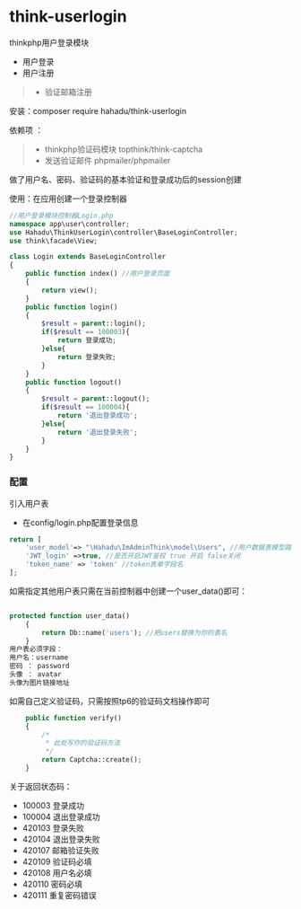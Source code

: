 # think-userlogin
thinkphp用户登录模块
* 用户登录
* 用户注册
>* 验证邮箱注册
  
安装：composer require hahadu/think-userlogin

依赖项 ： 
>* thinkphp验证码模块 topthink/think-captcha
>* 发送验证邮件 phpmailer/phpmailer

做了用户名、密码、验证码的基本验证和登录成功后的session创建

使用：在应用创建一个登录控制器

```php
//用户登录模块控制器Login.php
namespace app\user\controller;
use Hahadu\ThinkUserLogin\controller\BaseLoginController;
use think\facade\View;

class Login extends BaseLoginController
{
    public function index() //用户登录页面
    {
        return view();
    }
    public function login()
    {
        $result = parent::login();
        if($result == 100003){
            return 登录成功;
        }else{
            return 登录失败;
        }
    }
    public function logout()
    {
        $result = parent::logout();
        if($result == 100004){
            return '退出登录成功';
        }else{
            return '退出登录失败';
        }
    }
}

```
### 配置
引入用户表
* 在config/login.php配置登录信息
```php
return [
    'user_model'=> "\Hahadu\ImAdminThink\model\Users", //用户数据表模型路径
    'JWT_login' =>true, //是否开启JWT鉴权 true 开启 false关闭
    'token_name' => 'token' //token表单字段名
];
```

如需指定其他用户表只需在当前控制器中创建一个user_data()即可：
```php

protected function user_data()
    {
        return Db::name('users'); //把users替换为你的表名
    }
用户表必须字段：
用户名：username
密码 ： password
头像 ： avatar 
头像为图片链接地址 
```
如需自己定义验证码，只需按照tp6的验证码文档操作即可
```php
    public function verify()
    { 
        /*
         * 此处写你的验证码方法
         */
        return Captcha::create();
    }
```
关于返回状态码：
* 100003 登录成功
* 100004 退出登录成功
* 420103 登录失败
* 420104 退出登录失败
* 420107 邮箱验证失败
* 420109 验证码必填
* 420108 用户名必填
* 420110 密码必填
* 420111 重复密码错误

